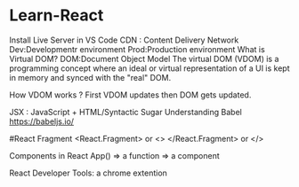 # Learn-React
Install Live Server in VS Code
CDN : Content Delivery Network
Dev:Developmentr environment
Prod:Production environment
What is Virtual DOM?
DOM:Document Object Model
The virtual DOM (VDOM) is a programming concept where an ideal or virtual representation of a UI is kept in memory and synced with the "real" DOM.

How VDOM works ?
First VDOM updates then DOM gets updated.

JSX :  JavaScript + HTML/Syntactic Sugar
Understanding Babel
https://babeljs.io/

#React Fragment
<React.Fragment> or <>
</React.Fragment> or </>

Components in React
App() => a function
<App /> => a component

React Developer Tools: a chrome extention

